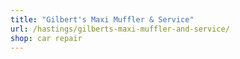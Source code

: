 ```yaml
---
title: "Gilbert's Maxi Muffler & Service"
url: /hastings/gilberts-maxi-muffler-and-service/
shop: car repair
---
```

